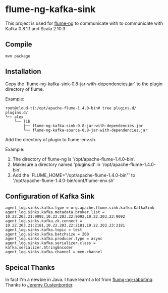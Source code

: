 flume-ng-kafka-sink
================

This project is used for [flume-ng](https://github.com/apache/flume) to communicate with to communicate with Kafka 0.8.1.1 and Scala 2.10.3.


Compile
----------

    mvn package


Installation
----------

Copy the 'flume-ng-kafka-sink-0.8-jar-with-dependencies.jar' to the plugin directory of flume.

Example:

    root@cloud-t1:/opt/apache-flume-1.4.0-bin# tree plugins.d/
    plugins.d/
    └── alex
        └── lib 
            ├── flume-ng-kafka-sink-0.8-jar-with-dependencies.jar
            └── flume-ng-kafka-source-0.8-jar-with-dependencies.jar

Add the directory of plugin to flume-env.sh.

Example:

1. The directory of flume-ng is '/opt/apache-flume-1.4.0-bin'.
2. Makesure a directory named 'plugins.d' in '/opt/apache-flume-1.4.0-bin'.
3. Add the 'FLUME_HOME="/opt/apache-flume-1.4.0-bin"' to '/opt/apache-flume-1.4.0-bin/conf/flume-env.sh'


Configuration of Kafka Sink
----------

	agent_log.sinks.kafka.type = org.apache.flume.sink.kafka.KafkaSink
	agent_log.sinks.kafka.metadata.broker.list = 10.22.203.21:9092,10.22.203.22:9092,10.22.203.23:9092
	agent_log.sinks.kafka.zk.connect = 10.22.203.21:2181,10.22.203.22:2181,10.22.203.23:2181
	agent_log.sinks.kafka.topic = test 
	agent_log.sinks.kafka.batchsize = 200
	agent_log.sinks.kafka.producer.type = async
	agent_log.sinks.kafka.serializer.class = kafka.serializer.StringEncoder
	agent_log.sinks.kafka.channel = mem-channel


Speical Thanks
---------

In fact I'm a newbie in Java. I have learnt a lot from [flumg-ng-rabbitmq](https://github.com/jcustenborder/flume-ng-rabbitmq). Thanks to [Jeremy Custenborder](https://github.com/jcustenborder).

